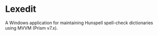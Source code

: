 # Lexedit
A Windows application for maintaining Hunspell spell-check dictionaries using MVVM (Prism v7.x).
